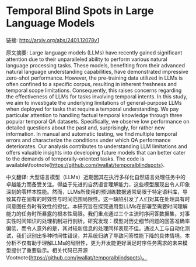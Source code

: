 # Temporal Blind Spots in Large Language Models

链接: http://arxiv.org/abs/2401.12078v1

原文摘要:
Large language models (LLMs) have recently gained significant attention due
to their unparalleled ability to perform various natural language processing
tasks. These models, benefiting from their advanced natural language
understanding capabilities, have demonstrated impressive zero-shot performance.
However, the pre-training data utilized in LLMs is often confined to a specific
corpus, resulting in inherent freshness and temporal scope limitations.
Consequently, this raises concerns regarding the effectiveness of LLMs for
tasks involving temporal intents. In this study, we aim to investigate the
underlying limitations of general-purpose LLMs when deployed for tasks that
require a temporal understanding. We pay particular attention to handling
factual temporal knowledge through three popular temporal QA datasets.
Specifically, we observe low performance on detailed questions about the past
and, surprisingly, for rather new information. In manual and automatic testing,
we find multiple temporal errors and characterize the conditions under which QA
performance deteriorates. Our analysis contributes to understanding LLM
limitations and offers valuable insights into developing future models that can
better cater to the demands of temporally-oriented tasks. The code is
available\footnote{https://github.com/jwallat/temporalblindspots}.

中文翻译:
大型语言模型（LLMs）近期因其在执行多样化自然语言处理任务中的卓越能力而备受关注。得益于先进的自然语言理解能力，这些模型展现出令人印象深刻的零样本性能。然而，LLMs所使用的预训练数据通常局限于特定语料库，导致其存在固有的时效性与时间范围局限性。这一缺陷引发了人们对其在处理具有时间意图任务时有效性的担忧。本研究旨在探究通用型LLMs在部署至需要时间理解能力的任务时所暴露的根本性局限。我们重点通过三个主流时序问答数据集，对事实性时间知识的处理机制进行剖析。研究发现：模型对历史细节问题的回答准确率偏低，而令人意外的是，其对较新信息的处理同样表现不佳。通过人工与自动化测试，我们识别出多种时间性错误，并系统归纳了导致问答性能下降的具体情境。本分析不仅有助于理解LLMs的局限性，更为开发能更好满足时序任务需求的未来模型提供了重要启示。相关代码已开源\footnote{https://github.com/jwallat/temporalblindspots}。
